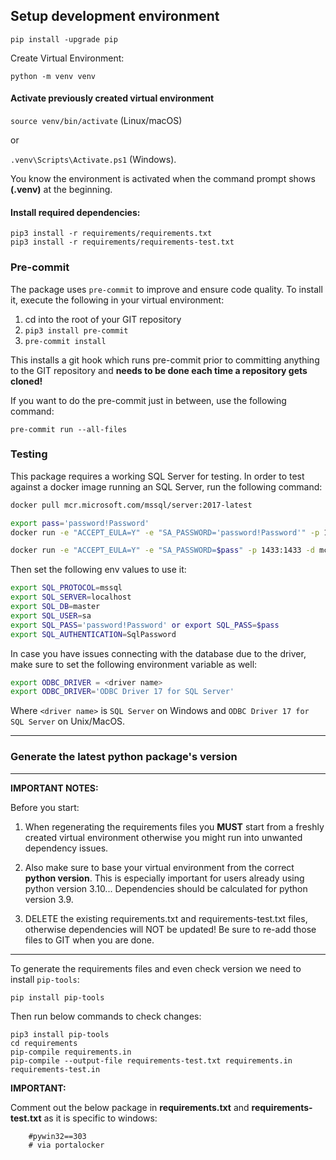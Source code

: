 ## Setup development environment

`pip install -upgrade pip`

Create Virtual Environment:

`python -m venv venv`

#### Activate previously created virtual environment

`source venv/bin/activate` (Linux/macOS)

or

`.venv\Scripts\Activate.ps1` (Windows).

You know the environment is activated when the command prompt shows **(.venv)** at the beginning.

#### Install required dependencies:

```
pip3 install -r requirements/requirements.txt
pip3 install -r requirements/requirements-test.txt
```

### Pre-commit

The package uses `pre-commit` to improve and ensure code quality. To install it, execute the following in your virtual
environment:

1. cd into the root of your GIT repository
2. `pip3 install pre-commit`
3. `pre-commit install`

This installs a git hook which runs pre-commit prior to committing anything to the GIT repository and **needs to be done
each time a repository gets cloned!**

If you want to do the pre-commit just in between, use the following command:

`pre-commit run --all-files`

### Testing

This package requires a working SQL Server for testing. In order to test against a docker image running an SQL Server,
run the following command:

```bash
docker pull mcr.microsoft.com/mssql/server:2017-latest

export pass='password!Password'
docker run -e "ACCEPT_EULA=Y" -e "SA_PASSWORD='password!Password'" -p 1433:1433 -d mcr.microsoft.com/mssql/server:2017-latest

docker run -e "ACCEPT_EULA=Y" -e "SA_PASSWORD=$pass" -p 1433:1433 -d mcr.microsoft.com/mssql/server:2017-latest
```

Then set the following env values to use it:

```bash
export SQL_PROTOCOL=mssql
export SQL_SERVER=localhost
export SQL_DB=master
export SQL_USER=sa
export SQL_PASS='password!Password' or export SQL_PASS=$pass
export SQL_AUTHENTICATION=SqlPassword
```

In case you have issues connecting with the database due to the driver, make sure to set the following environment variable as well:

```bash
export ODBC_DRIVER = <driver name>
export ODBC_DRIVER='ODBC Driver 17 for SQL Server'
```

Where `<driver name>` is `SQL Server` on Windows and `ODBC Driver 17 for SQL Server` on Unix/MacOS.

----

### Generate the latest python package's version

---
**IMPORTANT NOTES:**

Before you start:
1. When regenerating the requirements files you **MUST** start from a freshly created virtual environment otherwise you might run into unwanted dependency issues.

2. Also make sure to base your virtual environment from the correct **python version**. This is especially important for
users already using python version 3.10... Dependencies should be calculated for python version 3.9.

3. DELETE the existing requirements.txt and requirements-test.txt files, otherwise dependencies will NOT be
updated! Be sure to re-add those files to GIT when you are done.
---

To generate the requirements files and even check version we need to install `pip-tools`:

```$bash
pip install pip-tools
```

Then run below commands to check changes:
```$bash
pip3 install pip-tools
cd requirements
pip-compile requirements.in
pip-compile --output-file requirements-test.txt requirements.in requirements-test.in
```


**IMPORTANT:**

Comment out the below package in **requirements.txt** and **requirements-test.txt**
as it is specific to windows:
```$bash
    #pywin32==303
    # via portalocker
```

